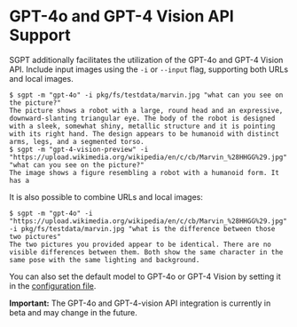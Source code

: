 # GPT-4o and GPT-4 Vision API Support

SGPT additionally facilitates the utilization of the GPT-4o and GPT-4 Vision API. Include input images using the `-i`
or `--input` flag, supporting both URLs and local images.

```shell
$ sgpt -m "gpt-4o" -i pkg/fs/testdata/marvin.jpg "what can you see on the picture?"
The picture shows a robot with a large, round head and an expressive, downward-slanting triangular eye. The body of the robot is designed with a sleek, somewhat shiny, metallic structure and it is pointing with its right hand. The design appears to be humanoid with distinct arms, legs, and a segmented torso.
$ sgpt -m "gpt-4-vision-preview" -i "https://upload.wikimedia.org/wikipedia/en/c/cb/Marvin_%28HHGG%29.jpg" "what can you see on the picture?"
The image shows a figure resembling a robot with a humanoid form. It has a
```

It is also possible to combine URLs and local images:

```shell
$ sgpt -m "gpt-4o" -i "https://upload.wikimedia.org/wikipedia/en/c/cb/Marvin_%28HHGG%29.jpg" -i pkg/fs/testdata/marvin.jpg "what is the difference between those two pictures"
The two pictures you provided appear to be identical. There are no visible differences between them. Both show the same character in the same pose with the same lighting and background.
```

You can also set the default model to GPT-4o or GPT-4 Vision by setting it in
the [configuration file](https://sgpt.readthedocs.io/en/stable/configuration/).

**Important:** The GPT-4o and GPT-4-vision API integration is currently in beta and may change in the future.
